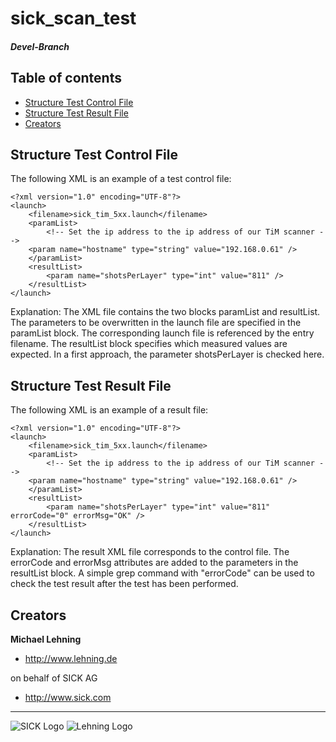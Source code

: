 # sick_scan_test
##### Devel-Branch
## Table of contents

- [Structure Test Control File](#structure-test-control-file)
- [Structure Test Result File](#structure-test-result-file)
- [Creators](#creators)

## Structure Test Control File
The following XML is an example of a test control file:

```
<?xml version="1.0" encoding="UTF-8"?>
<launch>
	<filename>sick_tim_5xx.launch</filename>
	<paramList>
		<!-- Set the ip address to the ip address of our TiM scanner -->
	<param name="hostname" type="string" value="192.168.0.61" />
	</paramList>
	<resultList>
		<param name="shotsPerLayer" type="int" value="811" />
	</resultList>
</launch>
```

Explanation: The XML file contains the two blocks paramList and resultList. 
The parameters to be overwritten in the launch file are specified in the paramList block. 
The corresponding launch file is referenced by the entry filename. The resultList block specifies 
which measured values are expected. In a first approach, the parameter shotsPerLayer is checked here.

## Structure Test Result File
The following XML is an example of a result file:

```
<?xml version="1.0" encoding="UTF-8"?>
<launch>
	<filename>sick_tim_5xx.launch</filename>
	<paramList>
		<!-- Set the ip address to the ip address of our TiM scanner -->
	<param name="hostname" type="string" value="192.168.0.61" />
	</paramList>
	<resultList>
		<param name="shotsPerLayer" type="int" value="811"  errorCode="0" errorMsg="OK" />
	</resultList>
</launch>
```

Explanation: The result XML file corresponds to the control file. 
The errorCode and errorMsg attributes are added to the parameters 
in the resultList block. A simple grep command with "errorCode" can be used to check the test result after the test has been performed.

## Creators

**Michael Lehning**

- <http://www.lehning.de>

on behalf of SICK AG 

- <http://www.sick.com>

------------------------------------------------------------------------

![SICK Logo](https://sick-syd.data.continum.net/static_2018013123/_ui/desktop/common/images/base/pics/logo.png "SICK Logo")
![Lehning Logo](http://www.lehning.de/style/banner.jpg "LEHNING Logo")


